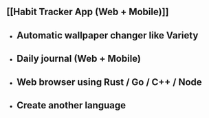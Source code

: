 ## [[Habit Tracker App (Web + Mobile)]]
- ## Automatic wallpaper changer like Variety
- ## Daily journal (Web + Mobile)
- ## Web browser using Rust / Go / C++ / Node
- ## Create another language